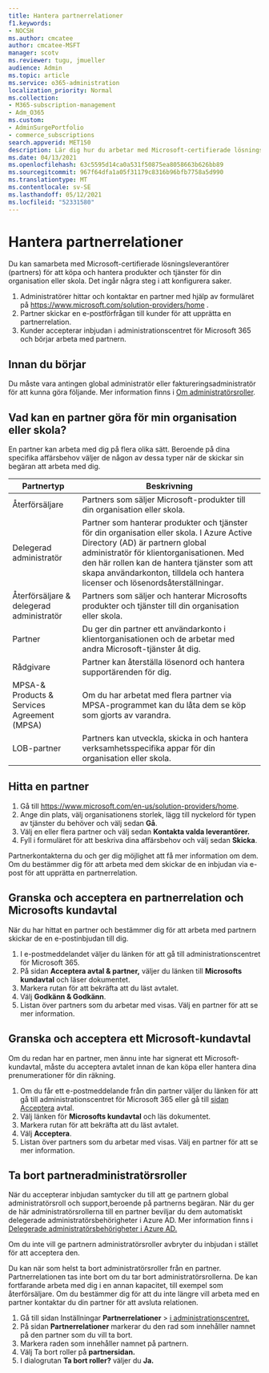 ```yaml
---
title: Hantera partnerrelationer
f1.keywords:
- NOCSH
ms.author: cmcatee
author: cmcatee-MSFT
manager: scotv
ms.reviewer: tugu, jmueller
audience: Admin
ms.topic: article
ms.service: o365-administration
localization_priority: Normal
ms.collection:
- M365-subscription-management
- Adm_O365
ms.custom:
- AdminSurgePortfolio
- commerce_subscriptions
search.appverid: MET150
description: Lär dig hur du arbetar med Microsoft-certifierade lösningsleverantörer (partners) för att köpa och hantera produkter och tjänster för din organisation eller skola.
ms.date: 04/13/2021
ms.openlocfilehash: 63c5595d14ca0a531f50875ea8058663b626bb89
ms.sourcegitcommit: 967f64dfa1a05f31179c8316b96bfb7758a5d990
ms.translationtype: MT
ms.contentlocale: sv-SE
ms.lasthandoff: 05/12/2021
ms.locfileid: "52331580"
---
```

# <a name="manage-partner-relationships"></a>Hantera partnerrelationer

Du kan samarbeta med Microsoft-certifierade lösningsleverantörer (partners) för att köpa och hantera produkter och tjänster för din organisation eller skola. Det ingår några steg i att konfigurera saker.

1. Administratörer hittar och kontaktar en partner med hjälp av formuläret på <a href="https://www.microsoft.com/solution-providers/home" target="_blank">https://www.microsoft.com/solution-providers/home</a> .
2. Partner skickar en e-postförfrågan till kunder för att upprätta en partnerrelation.
3. Kunder accepterar inbjudan i administrationscentret för Microsoft 365 och börjar arbeta med partnern.

## <a name="before-you-begin"></a>Innan du börjar

Du måste vara antingen global administratör eller faktureringsadministratör för att kunna göra följande. Mer information finns i [Om administratörsroller](../admin/add-users/about-admin-roles.md).

## <a name="what-can-a-partner-do-for-my-organization-or-school"></a>Vad kan en partner göra för min organisation eller skola?

En partner kan arbeta med dig på flera olika sätt. Beroende på dina specifika affärsbehov väljer de någon av dessa typer när de skickar sin begäran att arbeta med dig.

| Partnertyp | Beskrivning |
| ------ | ------------------- |
| Återförsäljare | Partners som säljer Microsoft-produkter till din organisation eller skola. |
| Delegerad administratör | Partner som hanterar produkter och tjänster för din organisation eller skola. I Azure Active Directory (AD) är partnern global administratör för klientorganisationen. Med den här rollen kan de hantera tjänster som att skapa användarkonton, tilldela och hantera licenser och lösenordsåterställningar. |
| Återförsäljare & delegerad administratör | Partners som säljer och hanterar Microsofts produkter och tjänster till din organisation eller skola. |
| Partner | Du ger din partner ett användarkonto i klientorganisationen och de arbetar med andra Microsoft-tjänster åt dig. |
| Rådgivare | Partner kan återställa lösenord och hantera supportärenden för dig. |
| MPSA-& Products & Services Agreement (MPSA) | Om du har arbetat med flera partner via MPSA-programmet kan du låta dem se köp som gjorts av varandra. |
| LOB-partner | Partners kan utveckla, skicka in och hantera verksamhetsspecifika appar för din organisation eller skola. |

## <a name="find-a-partner"></a>Hitta en partner

1. Gå till <a href="https://www.microsoft.com/en-us/solution-providers/home" target="_blank">https://www.microsoft.com/en-us/solution-providers/home</a>.
2. Ange din plats, välj organisationens storlek, lägg till nyckelord för typen av tjänster du behöver och välj sedan **Gå**.
3. Välj en eller flera partner och välj sedan **Kontakta valda leverantörer.**
4. Fyll i formuläret för att beskriva dina affärsbehov och välj sedan **Skicka**.

Partnerkontakterna du och ger dig möjlighet att få mer information om dem. Om du bestämmer dig för att arbeta med dem skickar de en inbjudan via e-post för att upprätta en partnerrelation.

## <a name="review-and-accept-a-partner-relationship-and-microsoft-customer-agreement"></a>Granska och acceptera en partnerrelation och Microsofts kundavtal

När du har hittat en partner och bestämmer dig för att arbeta med partnern skickar de en e-postinbjudan till dig.

1. I e-postmeddelandet väljer du länken för att gå till administrationscentret för Microsoft 365.
2. På sidan **Acceptera avtal & partner,** väljer du länken till **Microsofts kundavtal** och läser dokumentet.
3. Markera rutan för att bekräfta att du läst avtalet.
4. Välj **Godkänn & Godkänn**.
5. Listan över partners som du arbetar med visas. Välj en partner för att se mer information.

## <a name="review-and-accept-a-microsoft-customer-agreement"></a>Granska och acceptera ett Microsoft-kundavtal

Om du redan har en partner, men ännu inte har signerat ett Microsoft-kundavtal, måste du acceptera avtalet innan de kan köpa eller hantera dina prenumerationer för din räkning.

1. Om du får ett e-postmeddelande från din partner väljer du länken för att gå till administrationscentret för Microsoft 365 eller gå till <a href="https://go.microsoft.com/fwlink/?linkid=2116573" target="_blank">sidan Acceptera</a> avtal.
2. Välj länken för **Microsofts kundavtal** och läs dokumentet.
3. Markera rutan för att bekräfta att du läst avtalet.
4. Välj **Acceptera**.
5. Listan över partners som du arbetar med visas. Välj en partner för att se mer information.

## <a name="remove-partner-admin-roles"></a>Ta bort partneradministratörsroller

När du accepterar inbjudan samtycker du till att ge partnern global administratörsroll och support,beroende på partnerns begäran. När du ger de här administratörsrollerna till en partner beviljar du dem automatiskt delegerade administratörsbehörigheter i Azure AD. Mer information finns i [Delegerade administratörsbehörigheter i Azure AD.](/partner-center/customers_revoke_admin_privileges#delegated-admin-privileges-in-azure-ad)

Om du inte vill ge partnern administratörsroller avbryter du inbjudan i stället för att acceptera den.

Du kan när som helst ta bort administratörsroller från en partner. Partnerrelationen tas inte bort om du tar bort administratörsrollerna. De kan fortfarande arbeta med dig i en annan kapacitet, till exempel som återförsäljare. Om du bestämmer dig för att du inte längre vill arbeta med en partner kontaktar du din partner för att avsluta relationen.

1. Gå till sidan Inställningar **Partnerrelationer**  >  <a href="https://go.microsoft.com/fwlink/p/?linkid=2074649" target="_blank">i administrationscentret.</a>
2. På sidan **Partnerrelationer** markerar du den rad som innehåller namnet på den partner som du vill ta bort.
3. Markera raden som innehåller namnet på partnern.
4. Välj Ta bort roller på **partnersidan.**
5. I dialogrutan **Ta bort roller?** väljer du **Ja.**
